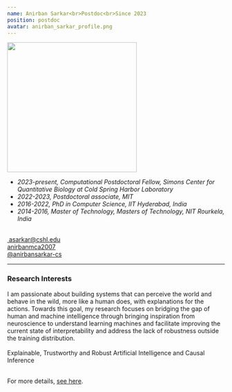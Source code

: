 ```yaml
---
name: Anirban Sarkar<br>Postdoc<br>Since 2023
position: postdoc
avatar: anirban_sarkar_profile.png
---
```


<img width="300" src="{{site.baseurl}}/images/people/{{page.avatar}}" data-action="zoom">
<br>



- _2023-present, Computational Postdoctoral Fellow, Simons Center for Quantitative Biology at Cold Spring Harbor Laboratory_ <br>
- _2022-2023, Postdoctoral associate, MIT_ <br>
- _2016-2022, PhD in Computer Science, IIT Hyderabad, India_ <br>
- _2014-2016, Master of Technology, Masters of Technology, NIT Rourkela, India_ <br>

<br>
​
<a href="mailto:asarkar@cshl.edu"><i class="fa fa-envelope-o"></i> asarkar@cshl.edu</a><br>
<a href="https://www.linkedin.com/in/anirbanmca2007"><i class="fa fa-linkedin-square"></i> anirbanmca2007 </a><br>
<a href="https://github.com/anirbansarkar-cs"><i class="fa fa-github"></i> @anirbansarkar-cs </a><br>

<hr>

### Research Interests

I am passionate about building systems that can perceive the world and behave in the wild, more like a human does, with explanations for the actions. Towards this goal, my research focuses on bridging the gap of human and machine intelligence through bringing inspiration from neuroscience to understand learning machines and facilitate improving the current state of interpretability and address the lack of robustness outside the training distribution. <br>
<br>
Explainable, Trustworthy and Robust Artificial Intelligence and Causal Inference <br>
<br>

For more details, [see here](https://anirbansarkar-cs.github.io/).


<br>
<br>
<br>

&nbsp;
&nbsp;
&nbsp;
&nbsp;
&nbsp;
&nbsp;
&nbsp;
&nbsp;
&nbsp;
&nbsp;
&nbsp;
&nbsp;
&nbsp;
&nbsp;
&nbsp;
&nbsp;
&nbsp;
&nbsp;
&nbsp;
&nbsp;
&nbsp;
&nbsp;
&nbsp;
&nbsp;

